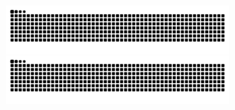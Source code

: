  ![Snake animation](https://github.com/GennaroCalandriello/GennaroCalandriello/blob/output/github-contribution-grid-snake.svg)
<picture>
  <source media="(prefers-color-scheme: dark)" srcset="github-contribution-grid-snake.svg)" />
  <source media="(prefers-color-scheme: light)" srcset="github-contribution-grid-snake.svg" />
  <img alt="github-snake" src="github-contribution-grid-snake.svg" />
</picture>


<!--
**GennaroCalandriello/GennaroCalandriello** is a ✨ _special_ ✨ repository because its `README.md` (this file) appears on your GitHub profile.

Here are some ideas to get you started:

- 🔭 I’m currently working on ...
- 🌱 I’m currently learning ...
- 👯 I’m looking to collaborate on ...
- 🤔 I’m looking for help with ...
- 💬 Ask me about ...
- 📫 How to reach me: ...
- 😄 Pronouns: ...
- ⚡ Fun fact: ...
-->
